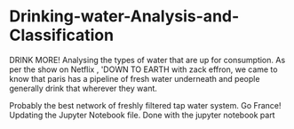 # Drinking-water-Analysis-and-Classification

DRINK MORE!
Analysing the types of water that are up for consumption.
As per the show on Netflix , 'DOWN TO EARTH with zack effron, we came to know that paris has a pipeline of fresh water underneath and people generally drink that wherever they want.

Probably the best network of freshly filtered tap water system.
Go France!
Updating the Jupyter Notebook file.
Done with the jupyter notebook part
